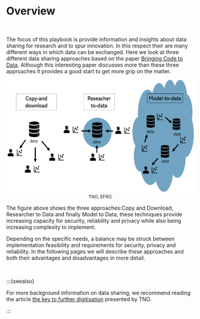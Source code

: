 # Overview

</br>

The focus of this playbook is provide information and insights about data sharing for research and to spur innovation. In this respect their are many different ways in which data can be exchanged. Here we look at three different data sharing approaches based on the paper [Bringing Code to Data](https://pubmed.ncbi.nlm.nih.gov/32540846/). Although this interesting paper discusses more than these three approaches it provides a good start to get more grip on the matter. 

<p align = "center">
<img src=".\_static\img\datastrategies.png" height="299" />
</br>
<small>TNO, EFRO.</small>
</p>

The figure above shows the three approaches:Copy and Download, Researcher to Data and finally Model to Data, these techniques provide increasing capacity for security, reliability and privacy while also being increasing complexity to implement. 

Depending on the specific needs, a balance may be struck between implementation feasibility and requirements for security, privacy and reliability. In the following pages we will describe these approaches and both their advantages and disadvantages in more detail.

</br>

:::{seealso}

For more background information on data sharing, we recommend reading the article [the key to further digitisation](https://www.tno.nl/en/focus-areas/information-communication-technology/roadmaps/data-sharing/) presented by TNO.

:::

